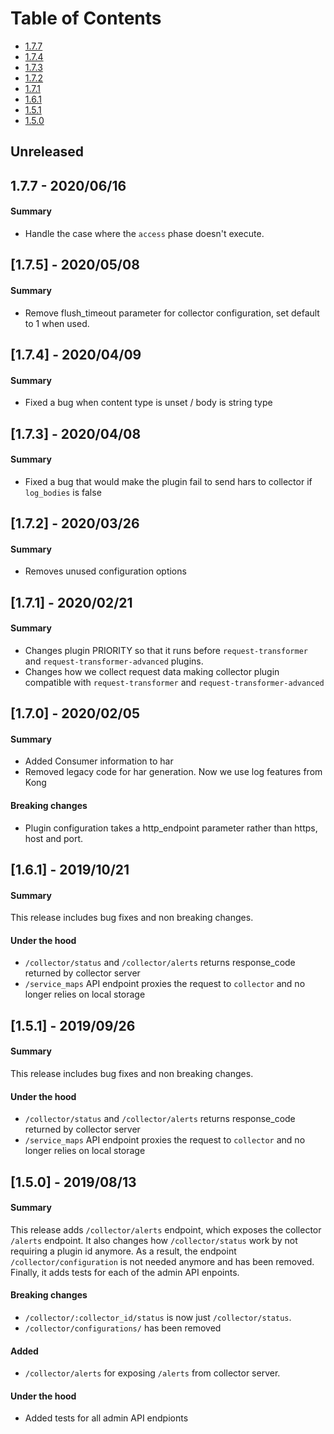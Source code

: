 # Table of Contents

 - [1.7.7](#177---20200616)
 - [1.7.4](#174---20200409)
 - [1.7.3](#173---20200408)
 - [1.7.2](#172---20200326)
 - [1.7.1](#171---20200221)
 - [1.6.1](#161---20191021)
 - [1.5.1](#151---20190926)
 - [1.5.0](#150---20190813)

## Unreleased

## 1.7.7 - 2020/06/16

#### Summary
- Handle the case where the `access` phase doesn't execute.

## [1.7.5] - 2020/05/08

#### Summary
- Remove flush_timeout parameter for collector configuration, set default to 1 when used.

## [1.7.4] - 2020/04/09

#### Summary

- Fixed a bug when content type is unset / body is string type

## [1.7.3] - 2020/04/08

#### Summary

- Fixed a bug that would make the plugin fail to send hars to collector if `log_bodies` is false

## [1.7.2] - 2020/03/26

#### Summary

- Removes unused configuration options

## [1.7.1] - 2020/02/21

#### Summary

- Changes plugin PRIORITY so that it runs before `request-transformer` and `request-transformer-advanced` plugins.
- Changes how we collect request data making collector plugin compatible with `request-transformer` and `request-transformer-advanced`

## [1.7.0] - 2020/02/05

#### Summary

- Added Consumer information to har
- Removed legacy code for har generation. Now we use log features from Kong

#### Breaking changes

- Plugin configuration takes a http_endpoint parameter rather than https, host and port.

## [1.6.1] - 2019/10/21

#### Summary

This release includes bug fixes and non breaking changes.

#### Under the hood

- `/collector/status` and `/collector/alerts` returns response_code returned by collector server
- `/service_maps` API endpoint proxies the request to `collector` and no longer relies on local storage

## [1.5.1] - 2019/09/26

#### Summary

This release includes bug fixes and non breaking changes.

#### Under the hood

- `/collector/status` and `/collector/alerts` returns response_code returned by collector server
- `/service_maps` API endpoint proxies the request to `collector` and no longer relies on local storage

## [1.5.0] - 2019/08/13

#### Summary

This release adds `/collector/alerts` endpoint, which exposes the collector `/alerts` endpoint.
It also changes how `/collector/status` work by not requiring a plugin id anymore.
As a result, the endpoint `/collector/configuration` is not needed anymore and has been removed.
Finally, it adds tests for each of the admin API enpoints.

#### Breaking changes

- `/collector/:collector_id/status` is now just `/collector/status`.
- `/collector/configurations/` has been removed

#### Added

- `/collector/alerts` for exposing `/alerts` from collector server.


#### Under the hood

- Added tests for all admin API endpionts

